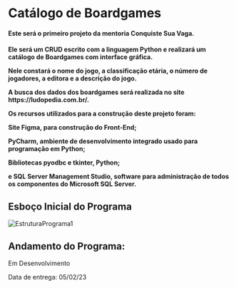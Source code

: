 # Catálogo de Boardgames

<h4 align="left">Este será o primeiro projeto da mentoria Conquiste Sua Vaga.</p>
<h4 align="left">Ele será um CRUD escrito com a linguagem Python e realizará um catálogo de Boardgames com interface gráfica.</p>
Nele constará o nome do jogo, a classificação etária, o número de jogadores, a editora e a descrição do jogo.</p>
A busca dos dados dos boardgames será realizada no site https://ludopedia.com.br/.</p>
Os recursos utilizados para a construção deste projeto foram: </p>
Site Figma, para construção do Front-End;</p>
PyCharm, ambiente de desenvolvimento integrado usado para programação em Python; </p>
Bibliotecas pyodbc e tkinter, Python;</p>
e SQL Server Management Studio, software para administração de todos os componentes do Microsoft SQL Server.</p>
</h4>


## Esboço Inicial do Programa
![EstruturaPrograma1](https://user-images.githubusercontent.com/109561962/215834635-c824a2e2-22a3-4302-a1a6-d89cee285913.jpg)

## Andamento do Programa:
Em Desenvolvimento</p>
Data de entrega: 05/02/23
